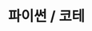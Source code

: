 ---
title: "파이썬 / 코테"
layout: category
permalink: /categories/python/
author_profile: true
taxonomy: Python
sidebar:
  nav: "categories"
---